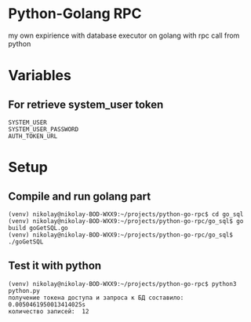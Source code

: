 # Python-Golang RPC

my own expirience with database executor on golang with rpc call from python

# Variables

## For retrieve system_user token
```
SYSTEM_USER
SYSTEM_USER_PASSWORD
AUTH_TOKEN_URL
```

# Setup

## Compile and run golang part
```
(venv) nikolay@nikolay-BOD-WXX9:~/projects/python-go-rpc$ cd go_sql
(venv) nikolay@nikolay-BOD-WXX9:~/projects/python-go-rpc/go_sql$ go build goGetSQL.go 
(venv) nikolay@nikolay-BOD-WXX9:~/projects/python-go-rpc/go_sql$ ./goGetSQL 
```
## Test it with python
```
(venv) nikolay@nikolay-BOD-WXX9:~/projects/python-go-rpc$ python3 python.py 
получение токена доступа и запроса к БД составило: 0.0050461950013414025s
количество записей:  12
```